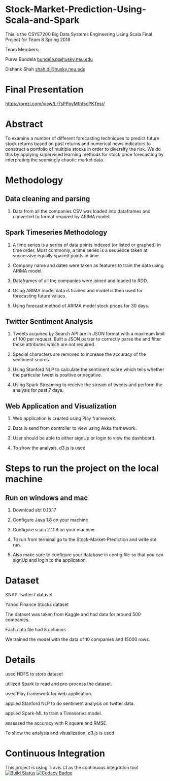 

# Stock-Market-Prediction-Using-Scala-and-Spark

This is the CSYE7200 Big Data Systems Engineering Using Scala Final Project for Team 8 Spring 2018

Team Members:

Purva Bundela bundela.p@husky.neu.edu

Dishank Shah  shah.di@husky.neu.edu

# Final Presentation
https://prezi.com/view/Lr7sPPoyMfhfscPKTesr/

 # Abstract
 
To examine a number of different forecasting techniques to predict future stock returns based on past returns and numerical news indicators to construct a portfolio of multiple stocks in order to diversify the risk. We do this by applying supervised learning methods for stock price forecasting by interpreting the seemingly chaotic market data.

# Methodology
## Data cleaning and parsing
1.  Data from all the companies CSV was loaded into dataframes and converted to format required by ARIMA model.

## Spark Timeseries Methodology
1. A time series is a series of data points indexed (or listed or graphed) in time order. Most commonly, a time series is a sequence taken at successive equally spaced points in time.

2. Company name and dates were taken as features to train the data using ARIMA model.

3. Dataframes of all the companies were joined and loaded to RDD.

4. Using ARIMA model data is trained and model is then used for forecasting future values.

5. Using forecast method of ARIMA model stock prices for 30 days.

## Twitter Sentiment Analysis
1. Tweets acquired by Search API are in JSON format with a maximum limit of 100 per request. Built a JSON parser to correctly parse the and filter those attributes which are not required.

2. Special characters are removed to increase the accuracy of the sentiment scores.

3. Using Stanford NLP to calculate the sentiment score which tells whether the particular tweet is positive or negative.

4. Using Spark Streaming to receive the stream of tweets and perform the analysis for past 7 days.

## Web Application and Visualization
1. Web application is created using Play framework.

2. Data is send from controller to view using Akka framework.

2. User should be able to either signUp or login to view the dashboard.

3. To show the analysis, d3.js is used

# Steps to run the project on the local machine
## Run on windows and mac

1. Download sbt 0.13.17 

2. Configure Java 1.8 on your machine

3. Configure scala 2.11.8 on your machine

4. To run from terminal go to the Stock-Market-Prediction and write sbt run.

5. Also make sure to configure your database in config file so that you can signUp and login to the application.


# Dataset
SNAP Twitter7 dataset

Yahoo Finance Stocks dataset

The dataset was taken from Kaggle and had data for around 500 companies.

Each data file had 8 columns 

We trained the model with the data of 10 companies and 15000 rows.
# Details
used HDFS to store dataset

utilized Spark to read and pre-process the dataset.

used Play framework for web application.

applied Stanford NLP to do sentiment analysis on twitter data.

applied Spark-ML to train a Timeseries model.

assessed the accuracy with R square and RMSE.

To show the analysis and visualization, d3.js is used

# Continuous Integration

This project is using Travis CI as the continuous integration tool  [![Build Status](https://travis-ci.org/PurvaBundela/Stock-Market-Prediction-Using-Scala-and-Spark.svg?branch=master)](https://travis-ci.org/PurvaBundela/Stock-Market-Prediction-Using-Scala-and-Spark) [![Codacy Badge](https://api.codacy.com/project/badge/Grade/3ac16119b50b4677bf6be68eb36a518a)](https://www.codacy.com/app/dishanks9/Stock-Market-Prediction-Using-Scala-and-Spark?utm_source=github.com&amp;utm_medium=referral&amp;utm_content=dishanks9/Stock-Market-Prediction-Using-Scala-and-Spark&amp;utm_campaign=Badge_Grade)

